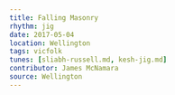 ```yaml
---
title: Falling Masonry
rhythm: jig
date: 2017-05-04
location: Wellington
tags: vicfolk
tunes: [sliabh-russell.md, kesh-jig.md]
contributor: James McNamara
source: Wellington
---
```

